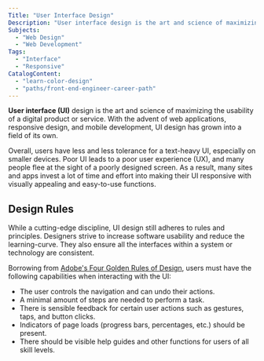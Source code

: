 ```yaml
---
Title: "User Interface Design"
Description: "User interface design is the art and science of maximizing the usability of a digital product or service."
Subjects:
  - "Web Design"
  - "Web Development"
Tags:
  - "Interface"
  - "Responsive"
CatalogContent:
  - "learn-color-design"
  - "paths/front-end-engineer-career-path"
---
```


<link rel="canonical" href="https://www.codecademy.com/resources/blog/what-is-user-interface-design/" />

**User interface (UI)** design is the art and science of maximizing the usability of a digital product or service. With the advent of web applications, responsive design, and mobile development, UI design has grown into a field of its own.

Overall, users have less and less tolerance for a text-heavy UI, especially on smaller devices. Poor UI leads to a poor user experience (UX), and many people flee at the sight of a poorly designed screen. As a result, many sites and apps invest a lot of time and effort into making their UI responsive with visually appealing and easy-to-use functions.

## Design Rules

While a cutting-edge discipline, UI design still adheres to rules and principles. Designers strive to increase software usability and reduce the learning-curve. They also ensure all the interfaces within a system or technology are consistent.

Borrowing from [Adobe's Four Golden Rules of Design](https://xd.adobe.com/ideas/process/ui-design/4-golden-rules-ui-design/), users must have the following capabilities when interacting with the UI:

- The user controls the navigation and can undo their actions.
- A minimal amount of steps are needed to perform a task.
- There is sensible feedback for certain user actions such as gestures, taps, and button clicks.
- Indicators of page loads (progress bars, percentages, etc.) should be present.
- There should be visible help guides and other functions for users of all skill levels.
